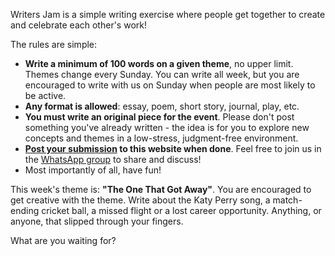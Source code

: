 Writers Jam is a simple writing exercise where people get together to create and
celebrate each other's work!

The rules are simple:

- **Write a minimum of 100 words on a given theme**, no upper limit. Themes
  change every Sunday. You can write all week, but you are encouraged to write
  with us on Sunday when people are most likely to be active.
- **Any format is allowed**: essay, poem, short story, journal, play, etc.
- **You must write an original piece for the event**. Please don't post
  something you've already written - the idea is for you to explore new concepts
  and themes in a low-stress, judgment-free environment.
- **[Post your submission](/post) to this website when done**. Feel free to join
  us in the [WhatsApp group]($WHATSAPP_URL) to share and discuss!
- Most importantly of all, have fun!

This week's theme is: **"The One That Got Away"**. You are encouraged to get
creative with the theme. Write about the Katy Perry song, a match-ending cricket
ball, a missed flight or a lost career opportunity. Anything, or anyone, that
slipped through your fingers.

What are you waiting for?
